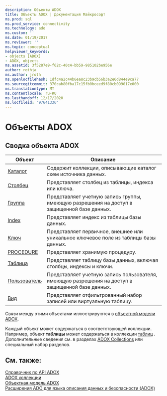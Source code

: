 ```yaml
---
description: Объекты ADOX
title: Объекты ADOX | Документация Майкрософт
ms.prod: sql
ms.prod_service: connectivity
ms.technology: ado
ms.custom: ''
ms.date: 01/19/2017
ms.reviewer: ''
ms.topic: conceptual
helpviewer_keywords:
- objects [ADOX]
- ADOX, objects
ms.assetid: 3f5287e9-f62c-40c4-bb59-985102be956e
author: rothja
ms.author: jroth
ms.openlocfilehash: 1dfc4a2c44b6ea8c23b9cb56b3a2e6d844e9ca77
ms.sourcegitcommit: 370cab80fba17c15fb0bceed9f80cb099017e000
ms.translationtype: MT
ms.contentlocale: ru-RU
ms.lasthandoff: 12/17/2020
ms.locfileid: "97641336"
---
```

# <a name="adox-objects"></a>Объекты ADOX
## <a name="adox-object-summary"></a>Сводка объекта ADOX  
  
|Объект|Описание|  
|------------|-----------------|  
|[Каталог](./catalog-object-adox.md)|Содержит коллекции, описывающие каталог схем источника данных.|  
|[Столбец](./column-object-adox.md)|Представляет столбец из таблицы, индекса или ключа.|  
|[Группа](./group-object-adox.md)|Представляет учетную запись группы, имеющую разрешения на доступ в защищенной базе данных.|  
|[Index](./index-object-adox.md)|Представляет индекс из таблицы базы данных.|  
|[Ключ](./key-object-adox.md)|Представляет первичное, внешнее или уникальное ключевое поле из таблицы базы данных.|  
|[PROCEDURE](./procedure-object-adox.md)|Представляет хранимую процедуру.|  
|[Таблица](./table-object-adox.md)|Представляет таблицу базы данных, включая столбцы, индексы и ключи.|  
|[Пользователь](./user-object-adox.md)|Представляет учетную запись пользователя, имеющую разрешения на доступ в защищенной базе данных.|  
|[Вид](./view-object-adox.md)|Представляет отфильтрованный набор записей или виртуальную таблицу.|  
  
 Связи между этими объектами иллюстрируются в [объектной модели ADOX](./adox-object-model.md).  
  
 Каждый объект может содержаться в соответствующей коллекции. Например, объект **таблицы** может содержаться в коллекции [таблиц](./tables-collection-adox.md) . Дополнительные сведения см. в разделах [ADOX Collections](./adox-collections.md) или специальный набор разделов.  
  
## <a name="see-also"></a>См. также:  
 [Справочник по API ADOX](./adox-object-model.md)   
 [ADOX коллекции](./adox-collections.md)   
 [Объектная модель ADOX](./adox-object-model.md)   
 [Расширения ADO для языка описания данных и безопасности (ADOX)](../../guide/extensions/ado-extensions-for-data-definition-language-and-security-adox.md)